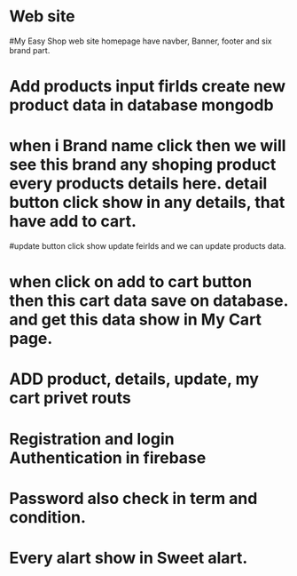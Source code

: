 # Web site
#My Easy Shop web site homepage have navber, Banner, footer and six brand part.
# Add products input firlds create new product data in database mongodb
# when i Brand name click then we will see this brand any shoping product every products details here. detail button click show in any details, that have add to cart.
#update button click show update feirlds and we can update products data.
# when click on add to cart button then this cart data save on database. and get this data show in My Cart page. 
# ADD product, details, update, my cart privet routs
# Registration and login Authentication in firebase
# Password also check in term and condition.
# Every alart show in Sweet alart. 

